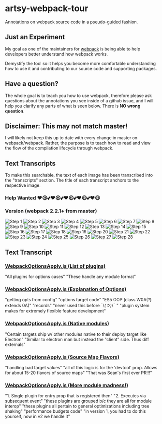 # artsy-webpack-tour
Annotations on webpack source code in a pseudo-guided fashion.

## Just an Experiment
My goal as one of the maintainers for [webpack](https://github.com/webpack/webpack) is being able to help developers better understand how webpack works. 

Demystify the tool so it helps you become more comfortable understanding how to use it and contributing to our source code and supporting packages.

## Have a question? 
The whole goal is to teach you how to use webpack, therefore please ask questions about the annotations you see inside of a github issue, and I will help you clarify any parts of what is seen below. There is **NO wrong question**. 

## Disclaimer: This may not match master!
I will likely not keep this up to date with every change in master on webpack/webpack. Rather, the purpose is to teach how to read and view the flow of the compilation lifecycle through webpack.

## Text Transcripts
To make this searchable, the text of each image has been transcribed into the "transcripts" section. The title of each transcript anchors to the respective image. 

### Help Wanted ❤😍💕❤😍💕❤😍💕❤😍💕❤😍

### Version (webpack 2.2.1+ from master)


<a name="Step1"></a>
![Step 1](https://github.com/TheLarkInn/artsy-webpack-tour/blob/master/images/webpack-narrative01.png)
<a name="Step2">![Step 2](https://github.com/TheLarkInn/artsy-webpack-tour/blob/master/images/webpack-narrative02.png)</a>
<a name="Step3">![Step 3](https://github.com/TheLarkInn/artsy-webpack-tour/blob/master/images/webpack-narrative03.png)</a>
<a name="Step4">![Step 4](https://github.com/TheLarkInn/artsy-webpack-tour/blob/master/images/webpack-narrative04.png)</a>
<a name="Step5">![Step 5](https://github.com/TheLarkInn/artsy-webpack-tour/blob/master/images/webpack-narrative05.png)</a>
<a name="Step6">![Step 6](https://github.com/TheLarkInn/artsy-webpack-tour/blob/master/images/webpack-narrative06.png)</a>
<a name="Step7">![Step 7](https://github.com/TheLarkInn/artsy-webpack-tour/blob/master/images/webpack-narrative-compiler01.png)</a>
<a name="Step8">![Step 8](https://github.com/TheLarkInn/artsy-webpack-tour/blob/master/images/webpack-narrative-compiler02.png)</a>
<a name="Step9">![Step 9](https://github.com/TheLarkInn/artsy-webpack-tour/blob/master/images/webpack-narrative-compiler03.png)</a>
<a name="Step10">![Step 10](https://github.com/TheLarkInn/artsy-webpack-tour/blob/master/images/webpack-narrative-compiler04.png)</a>
<a name="Step11">![Step 11](https://github.com/TheLarkInn/artsy-webpack-tour/blob/master/images/webpack-narrative-compiler05.png)</a>
<a name="Step12">![Step 12](https://github.com/TheLarkInn/artsy-webpack-tour/blob/master/images/webpack-narrative-compiler06.png)</a>
<a name="Step13">![Step 13](https://github.com/TheLarkInn/artsy-webpack-tour/blob/master/images/webpack-narrative-compiler07.png)</a>
<a name="Step14">![Step 14](https://github.com/TheLarkInn/artsy-webpack-tour/blob/master/images/webpack-narrative-compiler08.png)</a>
<a name="Step15">![Step 15](https://github.com/TheLarkInn/artsy-webpack-tour/blob/master/images/webpack-narrative-compiler09.png)</a>
<a name="Step16">![Step 16](https://github.com/TheLarkInn/artsy-webpack-tour/blob/master/images/webpack-narrative-nmf01.png)</a>
<a name="Step17">![Step 17](https://github.com/TheLarkInn/artsy-webpack-tour/blob/master/images/webpack-narrative-nmf02.png)</a>
<a name="Step18">![Step 18](https://github.com/TheLarkInn/artsy-webpack-tour/blob/master/images/webpack-narrative-nmf03.png)</a>
<a name="Step19">![Step 19](https://github.com/TheLarkInn/artsy-webpack-tour/blob/master/images/webpack-narrative-nmf04.png)</a>
<a name="Step20">![Step 20](https://github.com/TheLarkInn/artsy-webpack-tour/blob/master/images/webpack-narrative-nmf05.png)</a>
<a name="Step21">![Step 21](https://github.com/TheLarkInn/artsy-webpack-tour/blob/master/images/webpack-narrative-nmf06.png)</a>
<a name="Step22">![Step 22](https://github.com/TheLarkInn/artsy-webpack-tour/blob/master/images/webpack-narrative-nmf07.png)</a>
<a name="Step23">![Step 23](https://github.com/TheLarkInn/artsy-webpack-tour/blob/master/images/webpack-narrative-nmf08.png)</a>
<a name="Step24">![Step 24](https://github.com/TheLarkInn/artsy-webpack-tour/blob/master/images/webpack-narrative-nmf09.png)</a>
<a name="Step25">![Step 25](https://github.com/TheLarkInn/artsy-webpack-tour/blob/master/images/webpack-narrative-nmf10.png)</a>
<a name="Step26">![Step 26](https://github.com/TheLarkInn/artsy-webpack-tour/blob/master/images/webpack-narrative-nmf11.png)</a>
<a name="Step27">![Step 27](https://github.com/TheLarkInn/artsy-webpack-tour/blob/master/images/webpack-narrative-nmf12.png)</a>
<a name="Step28">![Step 28](https://github.com/TheLarkInn/artsy-webpack-tour/blob/master/images/webpack-narrative-compilation-seal01.png)</a>

## Text Transcript

### [WebpackOptionsApply.js (List of plugins)](#Step1) 
"All plugins for options cases"
"These handle any module format"

### [WebpackOptionsApply.js (Explanation of Options)](#Step2) 
"getting opts from config"
"options target code"
"ES5 OOP (class W0A(?) extends 0A)"
"records"
"never used this before ¯\\_(ツ)_/¯ "
"plugin system makes for extremely flexible feature development"

### [WebpackOptionsApply.js (Native modules)](#Step3)
"Certain targets ship w/ other modules native to their deploy target like Electron"
"Similar to electron man but instead the "client" side. Thus diff externals"

### [WebpackOptionsApply.js (Source Map Flavors)](#Step4)
"handling bad target values"
"all of this logic is for the 'devtool' prop. Allows for about 15-20 flavors of source maps"
"That was Sean's first ever PR!!!"

### [WebpackOptionsApply.js (More module madness!)](#Step5)
"1. Single plugin for entry prop that is registered then"
"2. Executes via subsequent event"
"these plugins are grouped b/c they are all for module interop"
"these plugins all pertain to general optimizations including tree shaking"
"performance budgets code"
"in version 1, you had to do this yourself, now in v2 we handle it"
